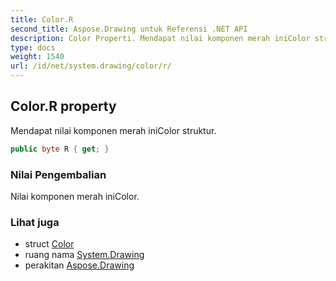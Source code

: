 ```yaml
---
title: Color.R
second_title: Aspose.Drawing untuk Referensi .NET API
description: Color Properti. Mendapat nilai komponen merah iniColor struktur.
type: docs
weight: 1540
url: /id/net/system.drawing/color/r/
---
```

## Color.R property

Mendapat nilai komponen merah iniColor struktur.

```csharp
public byte R { get; }
```

### Nilai Pengembalian

Nilai komponen merah iniColor.

### Lihat juga

* struct [Color](../)
* ruang nama [System.Drawing](../../color/)
* perakitan [Aspose.Drawing](../../../)



